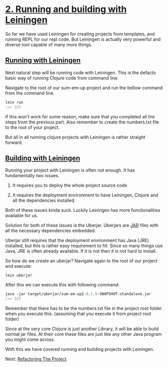 # [2. Running and building with Leiningen](https://github.com/technomancy/leiningen/blob/stable/doc/TUTORIAL.md)

So far we have used Leiningen for creating projects from templates,
and running REPL for our repl code.
But Leiningen is actually very powerful and diverse tool capable of many more things.

## [Running with Leiningen](https://github.com/technomancy/leiningen/blob/stable/doc/TUTORIAL.md#running-code)

Next natural step will be running code with Leiningen.
This is the defacto basic way of running Clojure code from command line.

Navigate to the root of our sum-em-up project and run the bellow command from the command line.

```clojure
lein run
;=> 325
```

If this won't work for some reason,
make sure that you completed all the steps from the previous part.
Also remember to create the numbers.txt file to the root of your project.

But all in all running clojure projects with Leiningen is rather straight forward.

## [Building with Leiningen](https://github.com/technomancy/leiningen/blob/stable/doc/TUTORIAL.md#uberjar)

Running your project with Leiningen is often not enough.
It has fundamentally two issues.

1. It requires you to deploy the whole project source code

2. It requires the deployment environment to have Leiningen, Clojure and all the dependencies installed

Both of these issues kinda suck.
Luckily Leiningen has more functionalities available for us.

Solution for both of these issues is the Uberjar.
Uberjars are [JAR](https://en.wikipedia.org/wiki/JAR_(file_format)) files with all the necessary dependencies embedded.

Uberjar still requires that the deployment environment has Java (JRE) installed,
but this is rather easy requirement to fill.
Since so many things use Java,
JRE is often already available.
If it is not then it is not hard to install.

So how do we create an uberjar?
Navigate again to the root of our project and execute:

`lein uberjar`

After this we can execute this with following command:

```clojure
java -jar target/uberjar/sum-em-up2-0.1.0-SNAPSHOT-standalone.jar
;=> 325
```

Remember that there has to be the numbers.txt file in the project root folder when you execute this.
(assuming that you execute it from project root folder)

Since at the very core Clojure is just another Library,
it will be able to build normal jar files.
At their core these files are just like any other Java program you might come across.

With this we have covered running and building projects with Leiningen.

Next: [Refactoring The Project](3-refactoring-project.md)
